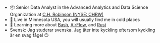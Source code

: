 - 📦 Senior Data Analyst in the Advanced Analytics and Data Science Organization at <a href="https://www.chrobinson.com/" title="">C.H. Robinson (NYSE: CHRW)</a>
- 🥶 Live in Minnesota USA, you will usually find me in cold places
- 🌱 Learning more about <a href="https://www.gnu.org/software/bash/" title="">Bash</a>, <a href="https://github.com/apache/airflow" title="">AirFlow</a>, and <a href="https://www.rust-lang.org/" title="">Rust</a>
- Svensk: Jag studerar svenska. Jag äter inte kyckling eftersom kyckling är en svag fågel :wink:
<!---
TWalstrom/TWalstrom is a ✨ special ✨ repository because its `README.md` (this file) appears on your GitHub profile.
You can click the Preview link to take a look at your changes.
--->
